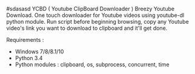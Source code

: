 #sdasasd YCBD ( Youtube ClipBoard Downloader )
Breezy Youtube Download.
One touch downloader for Youtube videos using youtube-dl python module.
Run script before beginning browsing, copy any Youtube video's link you want to download to clipboard and it'll get done.

Requirements :
- Windows 7/8/8.1/10
- Python 3.4
- Python modules : clipboard, os, subprocess, concurrent, time
